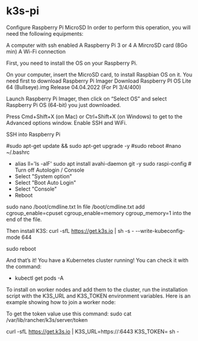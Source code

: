 # k3s-pi

Configure Raspberry Pi MicroSD
In order to perform this operation, you will need the following equipments:

A computer with ssh enabled
A Raspberry Pi 3 or 4
A MircroSD card (8Go min)
A Wi-Fi connection

First, you need to install the OS on your Raspberry Pi. 

On your computer, insert the MicroSD card, to install Raspbian OS on it.
You need first to download Raspberry Pi Imager 
Download Raspberry PI OS Lite 64 (Bullseye).img
Release 04.04.2022 (For PI 3/4/400)

Launch Raspberry Pi Imager, then click on “Select OS” and select Raspberry Pi OS (64-bit) you just downloaded.

Press Cmd+Shift+X (on Mac) or Ctrl+Shift+X (on Windows) to get to the Advanced options window. 
Enable SSH and WiFi.

SSH into Raspberry Pi

#sudo apt-get update && sudo apt-get upgrade -y
#sudo reboot
#nano ~/.bashrc
- alias ll='ls -alF'
sudo apt install avahi-daemon git -y
sudo raspi-config # Turn off Autologin / Console
- Select "System option"
- Select "Boot Auto Login"
- Select "Console"
- Reboot

sudo nano /boot/cmdline.txt
In file /boot/cmdline.txt add cgroup_enable=cpuset cgroup_enable=memory cgroup_memory=1 into the end of the file.

Then install K3S:
curl -sfL https://get.k3s.io | sh -s - --write-kubeconfig-mode 644

sudo reboot

And that’s it! You have a Kubernetes cluster running! You can check it with the command:
- kubectl get pods -A

To install on worker nodes and add them to the cluster, run the installation script with the K3S_URL and K3S_TOKEN environment variables. Here is an example showing how to join a worker node:

To get the token value use this command:
sudo cat /var/lib/rancher/k3s/server/token


curl -sfL https://get.k3s.io | K3S_URL=https://<server>:6443 K3S_TOKEN=<token> sh -

